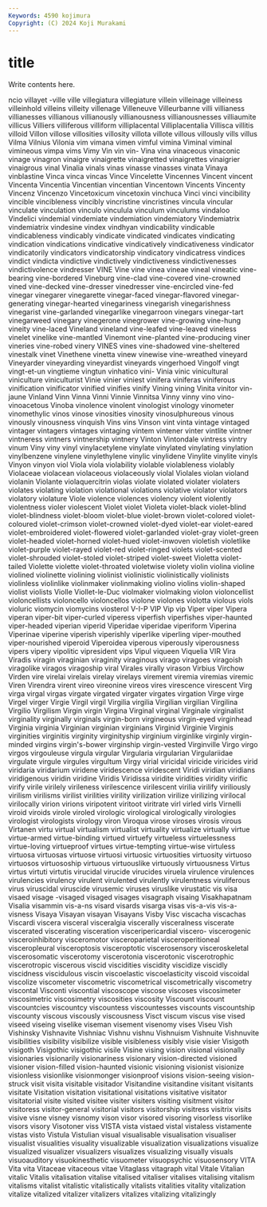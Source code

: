 ```yaml
---
Keywords: 4590 kojimura
Copyright: (C) 2024 Koji Murakami
---
```


# title

Write contents here.



ncio villayet -ville ville villegiatura villegiature villein villeinage villeiness villeinhold
villeins villeity villenage Villeneuve Villeurbanne villi villianess villianesses villianous villianously
villianousness villianousnesses villiaumite villicus Villiers villiferous villiform villiplacental Villiplacentalia Villisca
villitis villoid Villon villose villosities villosity villota villote villous villously
vills villus Vilma Vilnius Vilonia vim vimana vimen vimful vimina
Viminal viminal vimineous vimpa vims Vimy Vin vin vin- Vina
vina vinaceous vinaconic vinage vinagron vinaigre vinaigrette vinaigretted vinaigrettes vinaigrier
vinaigrous vinal Vinalia vinals vinas vinasse vinasses vinata Vinaya vinblastine
Vinca vinca vincas Vince Vincelette Vincennes Vincent vincent Vincenta Vincentia
Vincentian vincentian Vincentown Vincents Vincenty Vincenz Vincenzo Vincetoxicum vincetoxin vinchuca
Vinci vinci vincibility vincible vincibleness vincibly vincristine vincristines vincula vincular
vinculate vinculation vinculo vinculula vinculum vinculums vindaloo Vindelici vindemial vindemiate
vindemiation vindemiatory Vindemiatrix vindemiatrix vindesine vindex vindhyan vindicability vindicable vindicableness
vindicably vindicate vindicated vindicates vindicating vindication vindications vindicative vindicatively vindicativeness
vindicator vindicatorily vindicators vindicatorship vindicatory vindicatress vindices vindict vindicta vindictive
vindictively vindictiveness vindictivenesses vindictivolence vindresser VINE Vine vine vinea vineae
vineal vineatic vine-bearing vine-bordered Vineburg vine-clad vine-covered vine-crowned vined vine-decked
vine-dresser vinedresser vine-encircled vine-fed vinegar vinegarer vinegarette vinegar-faced vinegar-flavored vinegar-generating
vinegar-hearted vinegariness vinegarish vinegarishness vinegarist vine-garlanded vinegarlike vinegarroon vinegars vinegar-tart
vinegarweed vinegary vinegerone vinegrower vine-growing vine-hung vineity vine-laced Vineland vineland
vine-leafed vine-leaved vineless vinelet vinelike vine-mantled Vinemont vine-planted vine-producing viner
vineries vine-robed vinery VINES vines vine-shadowed vine-sheltered vinestalk vinet Vinethene
vinetta vinew vinewise vine-wreathed vineyard Vineyarder vineyarding vineyardist vineyards vingerhoed
Vingolf vingt vingt-et-un vingtieme vingtun vinhatico vini- Vinia vinic vinicultural
viniculture viniculturist Vinie vinier viniest vinifera viniferas viniferous vinification vinificator
vinified vinifies vinify Vining vining Vinita vinitor vin-jaune Vinland Vinn
Vinna Vinni Vinnie Vinnitsa Vinny vinny vino vino- vinoacetous Vinoba
vinolence vinolent vinologist vinology vinometer vinomethylic vinos vinose vinosities vinosity
vinosulphureous vinous vinously vinousness vinquish Vins vins Vinson vint vinta
vintage vintaged vintager vintagers vintages vintaging vintem vintener vinter vintlite
vintner vintneress vintners vintnership vintnery Vinton Vintondale vintress vintry vinum
Viny viny vinyl vinylacetylene vinylate vinylated vinylating vinylation vinylbenzene vinylene
vinylethylene vinylic vinylidene Vinylite vinylite vinyls Vinyon vinyon viol Viola
viola violability violable violableness violably Violaceae violacean violaceous violaceously violal
Violales violan violand violanin Violante violaquercitrin violas violate violated violater
violaters violates violating violation violational violations violative violator violators violatory
violature Viole violence violences violency violent violently violentness violer violescent
Violet violet Violeta violet-black violet-blind violet-blindness violet-bloom violet-blue violet-brown violet-colored
violet-coloured violet-crimson violet-crowned violet-dyed violet-ear violet-eared violet-embroidered violet-flowered violet-garlanded violet-gray
violet-green violet-headed violet-horned violet-hued violet-inwoven violetish violetlike violet-purple violet-rayed violet-red
violet-ringed violets violet-scented violet-shrouded violet-stoled violet-striped violet-sweet Violetta violet-tailed Violette
violette violet-throated violetwise violety violin violina violine violined violinette violining
violinist violinistic violinistically violinists violinless violinlike violinmaker violinmaking violino violins
violin-shaped violist violists Violle Viollet-le-Duc violmaker violmaking violon violoncellist violoncellists
violoncello violoncellos violone violones violotta violous viols violuric viomycin viomycins
viosterol V-I-P VIP Vip vip Viper viper Vipera viperan viper-bit
viper-curled viperess viperfish viperfishes viper-haunted viper-headed viperian viperid Viperidae viperidae
viperiform Viperina Viperinae viperine viperish viperishly viperlike viperling viper-mouthed viper-nourished
viperoid Viperoidea viperous viperously viperousness vipers vipery vipolitic vipresident vips
Vipul viqueen Viquelia VIR Vira Viradis viragin viraginian viraginity viraginous
virago viragoes viragoish viragolike viragos viragoship viral Virales virally virason
Virbius Virchow Virden vire virelai virelais virelay virelays virement viremia
viremias viremic Viren Virendra virent vireo vireonine vireos vires virescence
virescent Virg virga virgal virgas virgate virgated virgater virgates virgation
Virge virge Virgel virger Virgie Virgil virgil Virgilia virgilia Virgilian
virgilian Virgilina Virgilio Virgilism Virgin virgin Virgina Virginal virginal Virginale
virginalist virginality virginally virginals virgin-born virgineous virgin-eyed virginhead Virginia virginia
Virginian virginian virginians Virginid Virginie Virginis virginities virginitis virginity virginityship
virginium virginlike virginly virgin-minded virgins virgin's-bower virginship virgin-vested Virginville Virgo
virgo virgos virgouleuse virgula virgular Virgularia virgularian Virgulariidae virgulate virgule
virgules virgultum Virgy virial viricidal viricide viricides virid viridaria viridarium
viridene viridescence viridescent Viridi viridian viridians viridigenous viridin viridine Viridis
Viridissa viridite viridities viridity virific virify virile virilely virileness virilescence
virilescent virilia virilify viriliously virilism virilisms virilist virilities virility virilization
virilize virilizing virilocal virilocally virion virions viripotent viritoot viritrate virl
virled virls Virnelli viroid viroids virole viroled virologic virological virologically
virologies virologist virologists virology viron Viroqua virose viroses virosis virous
Virtanen virtu virtual virtualism virtualist virtuality virtualize virtually virtue virtue-armed
virtue-binding virtued virtuefy virtueless virtuelessness virtue-loving virtueproof virtues virtue-tempting virtue-wise
virtuless virtuosa virtuosas virtuose virtuosi virtuosic virtuosities virtuosity virtuoso virtuosos
virtuosoship virtuous virtuouslike virtuously virtuousness Virtus virtus virtuti virtutis virucidal
virucide virucides viruela virulence virulences virulencies virulency virulent virulented virulently
virulentness viruliferous virus viruscidal viruscide virusemic viruses viruslike virustatic vis
visa visaed visage -visaged visaged visages visagraph visaing Visakhapatnam Visalia
visammin vis-a-ns visard visards visarga visas vis-a-vis vis-a-visness Visaya Visayan
visayan Visayans Visby Visc viscacha viscachas Viscardi viscera visceral visceralgia
viscerally visceralness viscerate viscerated viscerating visceration visceripericardial viscero- viscerogenic visceroinhibitory
visceromotor visceroparietal visceroperitioneal visceropleural visceroptosis visceroptotic viscerosensory visceroskeletal viscerosomatic viscerotomy
viscerotonia viscerotonic viscerotrophic viscerotropic viscerous viscid viscidities viscidity viscidize viscidly
viscidness viscidulous viscin viscoelastic viscoelasticity viscoid viscoidal viscolize viscometer viscometric
viscometrical viscometrically viscometry viscontal Visconti viscontial viscoscope viscose viscoses viscosimeter
viscosimetric viscosimetry viscosities viscosity Viscount viscount viscountcies viscountcy viscountess viscountesses
viscounts viscountship viscounty viscous viscously viscousness Visct viscum viscus vise
vised viseed viseing viselike viseman visement visenomy vises Viseu Vish
Vishinsky Vishnavite Vishniac Vishnu vishnu Vishnuism Vishnuite Vishnuvite visibilities visibility
visibilize visible visibleness visibly visie visier Visigoth visigoth Visigothic visigothic
visile Visine vising vision visional visionally visionaries visionarily visionariness visionary
vision-directed visioned visioner vision-filled vision-haunted visionic visioning visionist visionize visionless
visionlike visionmonger visionproof visions vision-seeing vision-struck visit visita visitable visitador
Visitandine visitandine visitant visitants visitate Visitation visitation visitational visitations visitative
visitator visitatorial visite visited visitee visiter visiters visiting visitment visitor
visitoress visitor-general visitorial visitors visitorship visitress visitrix visits visive visne
visney visnomy vison visor visored visoring visorless visorlike visors visory
Visotoner viss VISTA vista vistaed vistal vistaless vistamente vistas visto
Vistula Vistulian visual visualisable visualisation visualiser visualist visualities visuality visualizable
visualization visualizations visualize visualized visualizer visualizers visualizes visualizing visually visuals
visuoauditory visuokinesthetic visuometer visuopsychic visuosensory VITA Vita vita Vitaceae vitaceous
vitae Vitaglass vitagraph vital Vitale Vitalian vitalic Vitalis vitalisation vitalise
vitalised vitaliser vitalises vitalising vitalism vitalisms vitalist vitalistic vitalistically vitalists
vitalities vitality vitalization vitalize vitalized vitalizer vitalizers vitalizes vitalizing vitalizingly
